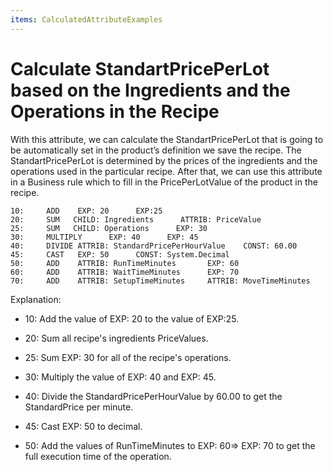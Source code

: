 ```yaml
---
items: CalculatedAttributeExamples
---
```


# Calculate StandartPricePerLot based on the Ingredients and the Operations in the Recipe

With this attribute, we can calculate the  StandartPricePerLot that is going to be automatically set in the  product’s definition we save the recipe. The StandartPricePerLot is  determined by the prices of the ingredients and the operations used in  the particular recipe. After that, we can use this attribute in a  Business rule which to fill in the PricePerLotValue of the product in  the recipe.



```
10:     ADD    EXP: 20      EXP:25                 
20:     SUM   CHILD: Ingredients      ATTRIB: PriceValue     
25:     SUM   CHILD: Operations      EXP: 30         
30:     MULTIPLY      EXP: 40      EXP: 45        
40:     DIVIDE ATTRIB: StandardPricePerHourValue    CONST: 60.00   
45:     CAST   EXP: 50      CONST: System.Decimal
50:     ADD    ATTRIB: RunTimeMinutes       EXP: 60 
60:     ADD    ATTRIB: WaitTimeMinutes      EXP: 70        
70:     ADD    ATTRIB: SetupTimeMinutes     ATTRIB: MoveTimeMinutes
```




Explanation:

- 10: Add the value of EXP: 20 to the value of EXP:25.
- 20: Sum all recipe's ingredients PriceValues.

- 25: Sum EXP: 30 for all of the recipe's operations.

- 30: Multiply the value of EXP: 40 and EXP: 45.

- 40: Divide the StandardPricePerHourValue by 60.00 to get the StandardPrice per minute.

- 45: Cast EXP: 50 to decimal.

- 50: Add the values of RunTimeMinutes to EXP: 60=> EXP: 70 to get the full execution time of the operation.

